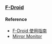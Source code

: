 ### [F-Droid](https://f-droid.org/)

#### Reference

- [F-Droid 使用指南](https://sspai.com/post/63647)
- [Mirror Monitor](https://gitlab.com/fdroid/mirror-monitor)